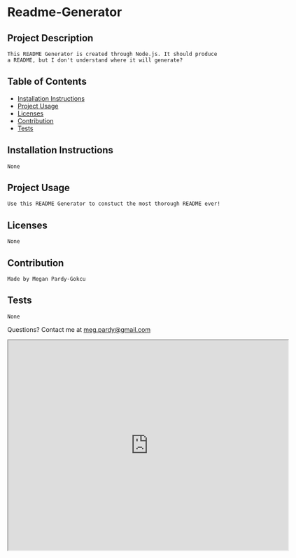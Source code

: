 # Readme-Generator
## Project Description
    This README Generator is created through Node.js. It should produce
    a README, but I don't understand where it will generate?      
## Table of Contents
                
* [Installation Instructions](#Installation-Instructions)
* [Project Usage](#Project-Usage)
* [Licenses](#Licenses)
* [Contribution](#Contribution)
* [Tests](#Tests)

## Installation Instructions
    None   
## Project Usage
    Use this README Generator to constuct the most thorough README ever!            
## Licenses
    None        
## Contribution
    Made by Megan Pardy-Gokcu       
## Tests
    None  

Questions? Contact me at meg.pardy@gmail.com
<iframe src="https://drive.google.com/file/d/1eNYUPxdXruSzdf1Zz8dpOa2qTRE3lAdD/preview" width="640" height="480"></iframe>